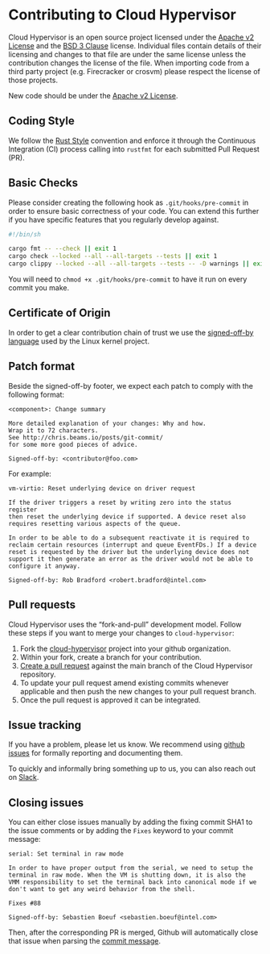 # Contributing to Cloud Hypervisor

Cloud Hypervisor is an open source project licensed under the [Apache v2
License](https://opensource.org/licenses/Apache-2.0) and the [BSD 3
Clause](https://opensource.org/licenses/BSD-3-Clause) license. Individual files
contain details of their licensing and changes to that file are under the same
license unless the contribution changes the license of the file. When importing
code from a third party project (e.g. Firecracker or crosvm) please respect the
license of those projects.

New code should be under the [Apache v2
License](https://opensource.org/licenses/Apache-2.0).

## Coding Style

We follow the [Rust Style](https://github.com/rust-dev-tools/fmt-rfcs/blob/master/guide/guide.md)
convention and enforce it through the Continuous Integration (CI) process calling into `rustfmt`
for each submitted Pull Request (PR).

## Basic Checks

Please consider creating the following hook as `.git/hooks/pre-commit` in order
to ensure basic correctness of your code. You can extend this further if you
have specific features that you regularly develop against.

```sh
#!/bin/sh

cargo fmt -- --check || exit 1
cargo check --locked --all --all-targets --tests || exit 1
cargo clippy --locked --all --all-targets --tests -- -D warnings || exit 1
```

You will need to `chmod +x .git/hooks/pre-commit` to have it run on every
commit you make.

## Certificate of Origin

In order to get a clear contribution chain of trust we use the [signed-off-by language](https://01.org/community/signed-process)
used by the Linux kernel project.

## Patch format

Beside the signed-off-by footer, we expect each patch to comply with the following format:

```
<component>: Change summary

More detailed explanation of your changes: Why and how.
Wrap it to 72 characters.
See http://chris.beams.io/posts/git-commit/
for some more good pieces of advice.

Signed-off-by: <contributor@foo.com>
```

For example:

```
vm-virtio: Reset underlying device on driver request
    
If the driver triggers a reset by writing zero into the status register
then reset the underlying device if supported. A device reset also
requires resetting various aspects of the queue.
    
In order to be able to do a subsequent reactivate it is required to
reclaim certain resources (interrupt and queue EventFDs.) If a device
reset is requested by the driver but the underlying device does not
support it then generate an error as the driver would not be able to
configure it anyway.
    
Signed-off-by: Rob Bradford <robert.bradford@intel.com>
```

## Pull requests

Cloud Hypervisor uses the “fork-and-pull” development model. Follow these steps if
you want to merge your changes to `cloud-hypervisor`:

1. Fork the [cloud-hypervisor](https://github.com/cloud-hypervisor/cloud-hypervisor) project
   into your github organization.
2. Within your fork, create a branch for your contribution.
3. [Create a pull request](https://help.github.com/articles/creating-a-pull-request-from-a-fork/)
   against the main branch of the Cloud Hypervisor repository.
4. To update your pull request amend existing commits whenever applicable and
   then push the new changes to your pull request branch.
5. Once the pull request is approved it can be integrated.

## Issue tracking

If you have a problem, please let us know. We recommend using
[github issues](https://github.com/cloud-hypervisor/cloud-hypervisor/issues/new) for formally
reporting and documenting them.

To quickly and informally bring something up to us, you can also reach out on [Slack](https://cloud-hypervisor.slack.com).

## Closing issues

You can either close issues manually by adding the fixing commit SHA1 to the issue
comments or by adding the `Fixes` keyword to your commit message:

```
serial: Set terminal in raw mode
    
In order to have proper output from the serial, we need to setup the
terminal in raw mode. When the VM is shutting down, it is also the
VMM responsibility to set the terminal back into canonical mode if we
don't want to get any weird behavior from the shell.
    
Fixes #88
	
Signed-off-by: Sebastien Boeuf <sebastien.boeuf@intel.com>
```

Then, after the corresponding PR is merged, Github will automatically close that issue when parsing the
[commit message](https://help.github.com/articles/closing-issues-via-commit-messages/).
